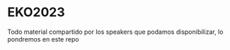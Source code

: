 # EKO2023

Todo material compartido por los speakers que podamos disponibilizar, lo pondremos en este repo
